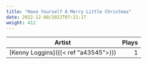 ```yaml
---
title: "Have Yourself A Merry Little Christmas"
date: 2022-12-08/2022T07:21:17
weight: 412
---
```




 Artist | Plays 
----- | -----:
[Kenny Loggins]({{< ref "a43545">}}) | 1
